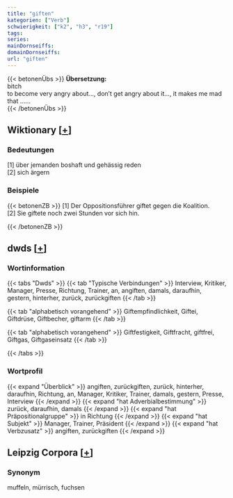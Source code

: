 ```yaml
---
title: "giften"
kategorien: ["Verb"]
schwierigkeit: ["k2", "h3", "r19"]
tags:
series:
mainDornseiffs:
domainDornseiffs:
url: "giften"
---
```


{{< betonenÜbs >}}
**Übersetzung:**  
bitch  
to become very angry about..., don’t get angry about it..., it makes me mad that …...  
{{< /betonenÜbs >}}

## Wiktionary [[+](https://de.wiktionary.org/wiki/giften)]

### Bedeutungen
[1] über jemanden boshaft und gehässig reden  
[2] sich ärgern  

### Beispiele
{{< betonenZB >}}
[1] Der Oppositionsführer giftet gegen die Koalition.  
[2] Sie giftete noch zwei Stunden vor sich hin.  

{{< /betonenZB >}}


## dwds [[+](https://www.dwds.de/wb/giften)]

### Wortinformation
{{< tabs "Dwds" >}}
{{< tab "Typische Verbindungen" >}}
Interview, Kritiker, Manager, Presse, Richtung, Trainer, an, angiften, damals, daraufhin, gestern, hinterher, zurück, zurückgiften
{{< /tab >}}

{{< tab "alphabetisch vorangehend" >}}
Giftempfindlichkeit, Giftei, Giftdrüse, Giftbecher, giftarm
{{< /tab >}}

{{< tab "alphabetisch vorangehend" >}}
Giftfestigkeit, Giftfracht, giftfrei, Giftgas, Giftgaseinsatz
{{< /tab >}}

{{< /tabs >}}

### Wortprofil
{{< expand "Überblick" >}} angiften, zurückgiften, zurück, hinterher, daraufhin, Richtung, an, Manager, Kritiker, Trainer, damals, gestern, Presse, Interview {{< /expand >}}
{{< expand "hat Adverbialbestimmung" >}} zurück, daraufhin, damals {{< /expand >}}
{{< expand "hat Präpositionalgruppe" >}} in Richtung {{< /expand >}}
{{< expand "hat Subjekt" >}} Manager, Trainer, Präsident {{< /expand >}}
{{< expand "hat Verbzusatz" >}} angiften, zurückgiften {{< /expand >}}

## Leipzig Corpora [[+](https://corpora.uni-leipzig.de/en/res?word=giften&corpusId=deu_newscrawl-public_2018)]


### Synonym
muffeln, mürrisch, fuchsen


